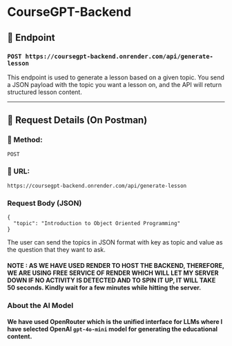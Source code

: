 ﻿# CourseGPT-Backend

## 📍 Endpoint

### `POST https://coursegpt-backend.onrender.com/api/generate-lesson`

This endpoint is used to generate a lesson based on a given topic. You send a JSON payload with the topic you want a lesson on, and the API will return structured lesson content.

---

## 📝 Request Details (On Postman)

### 🔹 Method:
`POST`

### 🔹 URL:
`https://coursegpt-backend.onrender.com/api/generate-lesson`

### Request Body (JSON)
```
{
  "topic": "Introduction to Object Oriented Programming"
}
```

The user can send the topics in JSON format with key as topic and value as the question that they want to ask.

#### NOTE : AS WE HAVE USED RENDER TO HOST THE BACKEND, THEREFORE, WE ARE USING FREE SERVICE OF RENDER WHICH WILL LET MY SERVER DOWN IF NO ACTIVITY IS DETECTED AND TO SPIN IT UP, IT WILL TAKE 50 seconds. Kindly wait for a few minutes while hitting the server.

### About the AI Model
#### We have used OpenRouter which is the unified interface for LLMs where I have selected OpenAI ```gpt-4o-mini``` model for generating the educational content.
